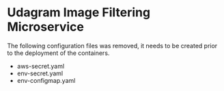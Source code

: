 # Udagram Image Filtering Microservice

The following configuration files was removed, it needs to be created prior to the deployment of the containers.
- aws-secret.yaml
- env-secret.yaml
- env-configmap.yaml
